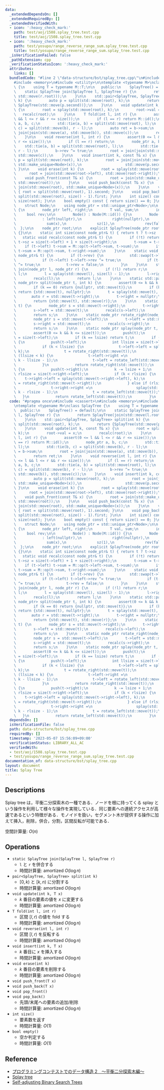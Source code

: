 ```yaml
---
data:
  _extendedDependsOn: []
  _extendedRequiredBy: []
  _extendedVerifiedWith:
  - icon: ':heavy_check_mark:'
    path: test/aoj/1508.splay_tree.test.cpp
    title: test/aoj/1508.splay_tree.test.cpp
  - icon: ':heavy_check_mark:'
    path: test/yosupo/range_reverse_range_sum.splay_tree.test.cpp
    title: test/yosupo/range_reverse_range_sum.splay_tree.test.cpp
  _isVerificationFailed: false
  _pathExtension: cpp
  _verificationStatusIcon: ':heavy_check_mark:'
  attributes:
    links: []
  bundledCode: "#line 2 \"data-structure/bst/splay_tree.cpp\"\n#include <cassert>\n\
    #include <memory>\n#include <utility>\n\ntemplate <typename M>\nclass SplayTree\
    \ {\n    using T = typename M::T;\n\n   public:\n    SplayTree() = default;\n\n\
    \    static SplayTree join(SplayTree l, SplayTree r) {\n        return SplayTree(join(std::move(l.root),\
    \ std::move(r.root)));\n    }\n\n    std::pair<SplayTree, SplayTree> split(int\
    \ k) {\n        auto p = split(std::move(root), k);\n        return {SplayTree(std::move(p.first)),\
    \ SplayTree(std::move(p.second))};\n    }\n\n    void update(int k, const T& x)\
    \ {\n        root = splay(std::move(root), k);\n        root->val = x;\n     \
    \   recalc(root);\n    }\n\n    T fold(int l, int r) {\n        assert(0 <= l\
    \ && l <= r && r <= size());\n        if (l == r) return M::id();\n        node_ptr\
    \ a, b, c;\n        std::tie(a, b) = split(std::move(root), l);\n        std::tie(b,\
    \ c) = split(std::move(b), r - l);\n        auto ret = b->sum;\n        root =\
    \ join(join(std::move(a), std::move(b)), std::move(c));\n        return ret;\n\
    \    }\n\n    void reverse(int l, int r) {\n        assert(0 <= l && l <= r &&\
    \ r <= size());\n        if (l == r) return;\n        node_ptr a, b, c;\n    \
    \    std::tie(a, b) = split(std::move(root), l);\n        std::tie(b, c) = split(std::move(b),\
    \ r - l);\n        b->rev ^= true;\n        root = join(join(std::move(a), std::move(b)),\
    \ std::move(c));\n    }\n\n    void insert(int k, const T& x) {\n        auto\
    \ p = split(std::move(root), k);\n        root = join(join(std::move(p.first),\
    \ std::make_unique<Node>(x)),\n                    std::move(p.second));\n   \
    \ }\n\n    void erase(int k) {\n        root = splay(std::move(root), k);\n  \
    \      root = join(std::move(root->left), std::move(root->right));\n    }\n\n\
    \    void push_front(const T& x) {\n        root = join(std::make_unique<Node>(x),\
    \ std::move(root));\n    }\n\n    void push_back(const T& x) {\n        root =\
    \ join(std::move(root), std::make_unique<Node>(x));\n    }\n\n    void pop_front()\
    \ { root = split(std::move(root), 1).second; }\n\n    void pop_back() { root =\
    \ split(std::move(root), size() - 1).first; }\n\n    int size() const { return\
    \ size(root); }\n\n    bool empty() const { return size() == 0; }\n\n   private:\n\
    \    struct Node;\n    using node_ptr = std::unique_ptr<Node>;\n\n    struct Node\
    \ {\n        node_ptr left, right;\n        T val, sum;\n        int sz;\n   \
    \     bool rev;\n\n        Node() : Node(M::id()) {}\n        Node(const T& x)\n\
    \            : left(nullptr),\n              right(nullptr),\n              val(x),\n\
    \              sum(x),\n              sz(1),\n              rev(false) {}\n  \
    \  };\n\n    node_ptr root;\n\n    explicit SplayTree(node_ptr root) : root(std::move(root))\
    \ {}\n\n    static int size(const node_ptr& t) { return t ? t->sz : 0; }\n\n \
    \   static void recalc(const node_ptr& t) {\n        if (!t) return;\n       \
    \ t->sz = size(t->left) + 1 + size(t->right);\n        t->sum = t->val;\n    \
    \    if (t->left) t->sum = M::op(t->left->sum, t->sum);\n        if (t->right)\
    \ t->sum = M::op(t->sum, t->right->sum);\n    }\n\n    static void push(const\
    \ node_ptr& t) {\n        if (t->rev) {\n            std::swap(t->left, t->right);\n\
    \            if (t->left) t->left->rev ^= true;\n            if (t->right) t->right->rev\
    \ ^= true;\n            t->rev = false;\n        }\n    }\n\n    static node_ptr\
    \ join(node_ptr l, node_ptr r) {\n        if (!l) return r;\n        if (!r) return\
    \ l;\n        l = splay(std::move(l), size(l) - 1);\n        l->right = std::move(r);\n\
    \        recalc(l);\n        return l;\n    }\n\n    static std::pair<node_ptr,\
    \ node_ptr> split(node_ptr t, int k) {\n        assert(0 <= k && k <= size(t));\n\
    \        if (k == 0) return {nullptr, std::move(t)};\n        if (k == size(t))\
    \ return {std::move(t), nullptr};\n        t = splay(std::move(t), k - 1);\n \
    \       auto r = std::move(t->right);\n        t->right = nullptr;\n        recalc(t);\n\
    \        return {std::move(t), std::move(r)};\n    }\n\n    static node_ptr rotate_left(node_ptr\
    \ t) {\n        node_ptr s = std::move(t->right);\n        t->right = std::move(s->left);\n\
    \        s->left = std::move(t);\n        recalc(s->left);\n        recalc(s);\n\
    \        return s;\n    }\n\n    static node_ptr rotate_right(node_ptr t) {\n\
    \        node_ptr s = std::move(t->left);\n        t->left = std::move(s->right);\n\
    \        s->right = std::move(t);\n        recalc(s->right);\n        recalc(s);\n\
    \        return s;\n    }\n\n    static node_ptr splay(node_ptr t, int k) {\n\
    \        assert(0 <= k && k <= size(t));\n        push(t);\n        int lsize\
    \ = size(t->left);\n        if (k == lsize) return t;\n        if (k < lsize)\
    \ {\n            push(t->left);\n            int llsize = size(t->left->left);\n\
    \            if (k < llsize) {\n                t->left->left = splay(std::move(t->left->left),\
    \ k);\n                t = rotate_right(std::move(t));\n            } else if\
    \ (llsize < k) {\n                t->left->right =\n                    splay(std::move(t->left->right),\
    \ k - llsize - 1);\n                t->left = rotate_left(std::move(t->left));\n\
    \            }\n            return rotate_right(std::move(t));\n        } else\
    \ {\n            push(t->right);\n            k -= lsize + 1;\n            int\
    \ rlsize = size(t->right->left);\n            if (k < rlsize) {\n            \
    \    t->right->left = splay(std::move(t->right->left), k);\n                t->right\
    \ = rotate_right(std::move(t->right));\n            } else if (rlsize < k) {\n\
    \                t->right->right =\n                    splay(std::move(t->right->right),\
    \ k - rlsize - 1);\n                t = rotate_left(std::move(t));\n         \
    \   }\n            return rotate_left(std::move(t));\n        }\n    }\n};\n"
  code: "#pragma once\n#include <cassert>\n#include <memory>\n#include <utility>\n\
    \ntemplate <typename M>\nclass SplayTree {\n    using T = typename M::T;\n\n \
    \  public:\n    SplayTree() = default;\n\n    static SplayTree join(SplayTree\
    \ l, SplayTree r) {\n        return SplayTree(join(std::move(l.root), std::move(r.root)));\n\
    \    }\n\n    std::pair<SplayTree, SplayTree> split(int k) {\n        auto p =\
    \ split(std::move(root), k);\n        return {SplayTree(std::move(p.first)), SplayTree(std::move(p.second))};\n\
    \    }\n\n    void update(int k, const T& x) {\n        root = splay(std::move(root),\
    \ k);\n        root->val = x;\n        recalc(root);\n    }\n\n    T fold(int\
    \ l, int r) {\n        assert(0 <= l && l <= r && r <= size());\n        if (l\
    \ == r) return M::id();\n        node_ptr a, b, c;\n        std::tie(a, b) = split(std::move(root),\
    \ l);\n        std::tie(b, c) = split(std::move(b), r - l);\n        auto ret\
    \ = b->sum;\n        root = join(join(std::move(a), std::move(b)), std::move(c));\n\
    \        return ret;\n    }\n\n    void reverse(int l, int r) {\n        assert(0\
    \ <= l && l <= r && r <= size());\n        if (l == r) return;\n        node_ptr\
    \ a, b, c;\n        std::tie(a, b) = split(std::move(root), l);\n        std::tie(b,\
    \ c) = split(std::move(b), r - l);\n        b->rev ^= true;\n        root = join(join(std::move(a),\
    \ std::move(b)), std::move(c));\n    }\n\n    void insert(int k, const T& x) {\n\
    \        auto p = split(std::move(root), k);\n        root = join(join(std::move(p.first),\
    \ std::make_unique<Node>(x)),\n                    std::move(p.second));\n   \
    \ }\n\n    void erase(int k) {\n        root = splay(std::move(root), k);\n  \
    \      root = join(std::move(root->left), std::move(root->right));\n    }\n\n\
    \    void push_front(const T& x) {\n        root = join(std::make_unique<Node>(x),\
    \ std::move(root));\n    }\n\n    void push_back(const T& x) {\n        root =\
    \ join(std::move(root), std::make_unique<Node>(x));\n    }\n\n    void pop_front()\
    \ { root = split(std::move(root), 1).second; }\n\n    void pop_back() { root =\
    \ split(std::move(root), size() - 1).first; }\n\n    int size() const { return\
    \ size(root); }\n\n    bool empty() const { return size() == 0; }\n\n   private:\n\
    \    struct Node;\n    using node_ptr = std::unique_ptr<Node>;\n\n    struct Node\
    \ {\n        node_ptr left, right;\n        T val, sum;\n        int sz;\n   \
    \     bool rev;\n\n        Node() : Node(M::id()) {}\n        Node(const T& x)\n\
    \            : left(nullptr),\n              right(nullptr),\n              val(x),\n\
    \              sum(x),\n              sz(1),\n              rev(false) {}\n  \
    \  };\n\n    node_ptr root;\n\n    explicit SplayTree(node_ptr root) : root(std::move(root))\
    \ {}\n\n    static int size(const node_ptr& t) { return t ? t->sz : 0; }\n\n \
    \   static void recalc(const node_ptr& t) {\n        if (!t) return;\n       \
    \ t->sz = size(t->left) + 1 + size(t->right);\n        t->sum = t->val;\n    \
    \    if (t->left) t->sum = M::op(t->left->sum, t->sum);\n        if (t->right)\
    \ t->sum = M::op(t->sum, t->right->sum);\n    }\n\n    static void push(const\
    \ node_ptr& t) {\n        if (t->rev) {\n            std::swap(t->left, t->right);\n\
    \            if (t->left) t->left->rev ^= true;\n            if (t->right) t->right->rev\
    \ ^= true;\n            t->rev = false;\n        }\n    }\n\n    static node_ptr\
    \ join(node_ptr l, node_ptr r) {\n        if (!l) return r;\n        if (!r) return\
    \ l;\n        l = splay(std::move(l), size(l) - 1);\n        l->right = std::move(r);\n\
    \        recalc(l);\n        return l;\n    }\n\n    static std::pair<node_ptr,\
    \ node_ptr> split(node_ptr t, int k) {\n        assert(0 <= k && k <= size(t));\n\
    \        if (k == 0) return {nullptr, std::move(t)};\n        if (k == size(t))\
    \ return {std::move(t), nullptr};\n        t = splay(std::move(t), k - 1);\n \
    \       auto r = std::move(t->right);\n        t->right = nullptr;\n        recalc(t);\n\
    \        return {std::move(t), std::move(r)};\n    }\n\n    static node_ptr rotate_left(node_ptr\
    \ t) {\n        node_ptr s = std::move(t->right);\n        t->right = std::move(s->left);\n\
    \        s->left = std::move(t);\n        recalc(s->left);\n        recalc(s);\n\
    \        return s;\n    }\n\n    static node_ptr rotate_right(node_ptr t) {\n\
    \        node_ptr s = std::move(t->left);\n        t->left = std::move(s->right);\n\
    \        s->right = std::move(t);\n        recalc(s->right);\n        recalc(s);\n\
    \        return s;\n    }\n\n    static node_ptr splay(node_ptr t, int k) {\n\
    \        assert(0 <= k && k <= size(t));\n        push(t);\n        int lsize\
    \ = size(t->left);\n        if (k == lsize) return t;\n        if (k < lsize)\
    \ {\n            push(t->left);\n            int llsize = size(t->left->left);\n\
    \            if (k < llsize) {\n                t->left->left = splay(std::move(t->left->left),\
    \ k);\n                t = rotate_right(std::move(t));\n            } else if\
    \ (llsize < k) {\n                t->left->right =\n                    splay(std::move(t->left->right),\
    \ k - llsize - 1);\n                t->left = rotate_left(std::move(t->left));\n\
    \            }\n            return rotate_right(std::move(t));\n        } else\
    \ {\n            push(t->right);\n            k -= lsize + 1;\n            int\
    \ rlsize = size(t->right->left);\n            if (k < rlsize) {\n            \
    \    t->right->left = splay(std::move(t->right->left), k);\n                t->right\
    \ = rotate_right(std::move(t->right));\n            } else if (rlsize < k) {\n\
    \                t->right->right =\n                    splay(std::move(t->right->right),\
    \ k - rlsize - 1);\n                t = rotate_left(std::move(t));\n         \
    \   }\n            return rotate_left(std::move(t));\n        }\n    }\n};"
  dependsOn: []
  isVerificationFile: false
  path: data-structure/bst/splay_tree.cpp
  requiredBy: []
  timestamp: '2023-05-07 15:56:09+09:00'
  verificationStatus: LIBRARY_ALL_AC
  verifiedWith:
  - test/aoj/1508.splay_tree.test.cpp
  - test/yosupo/range_reverse_range_sum.splay_tree.test.cpp
documentation_of: data-structure/bst/splay_tree.cpp
layout: document
title: Splay Tree
---
```


## Descriptions

Splay tree は，平衡二分探索木の一種である．ノードを根に持ってくる splay という操作を利用して様々な操作を実現している．同じ要素への連続アクセスが高速であるという特徴がある．モノイドを扱い，セグメント木が提供する操作に加えて挿入，削除，併合，分割，区間反転が可能である．

空間計算量: $O(n)$

## Operations

- `static SplayTree join(SplayTree l, SplayTree r)`
    - `l` と `r` を併合する
    - 時間計算量: $\mathrm{amortized}\ O(\log n)$
- `pair<SplayTree, SplayTree> split(int k)`
    - $[0, k)$ と $[k, n)$ に分割する
    - 時間計算量: $\mathrm{amortized}\ O(\log n)$
- `void update(int k, T x)`
    - $k$ 番目の要素の値を $x$ に変更する
    - 時間計算量: $\mathrm{amortized}\ O(\log n)$
- `T fold(int l, int r)`
    - 区間 $[l, r)$ の値を fold する
    - 時間計算量: $\mathrm{amortized}\ O(\log n)$
- `void reverse(int l, int r)`
    - 区間 $[l, r)$ を反転する
    - 時間計算量: $\mathrm{amortized}\ O(\log n)$
- `void insert(int k, T x)`
    - $k$ 番目に $x$ を挿入する
    - 時間計算量: $\mathrm{amortized}\ O(\log n)$
- `void erase(int k)`
    - $k$ 番目の要素を削除する
    - 時間計算量: $\mathrm{amortized}\ O(\log n)$
- `void push_front(T x)`
- `void push_back(T x)`
- `void pop_front()`
- `void pop_back()`
    - 先頭/末尾への要素の追加/削除
    - 時間計算量: $\mathrm{amortized}\ O(\log n)$
- `int size()`
    - 要素数を返す
    - 時間計算量: $O(1)$
- `bool empty()`
    - 空か判定する
    - 時間計算量: $O(1)$

## Reference

- [プログラミングコンテストでのデータ構造 2　～平衡二分探索木編～](https://www.slideshare.net/iwiwi/2-12188757)
- [Splay tree](https://en.wikipedia.org/wiki/Splay_tree)
- [Self-adjusting Binary Search Trees](https://www.cs.cmu.edu/~sleator/papers/self-adjusting.pdf)